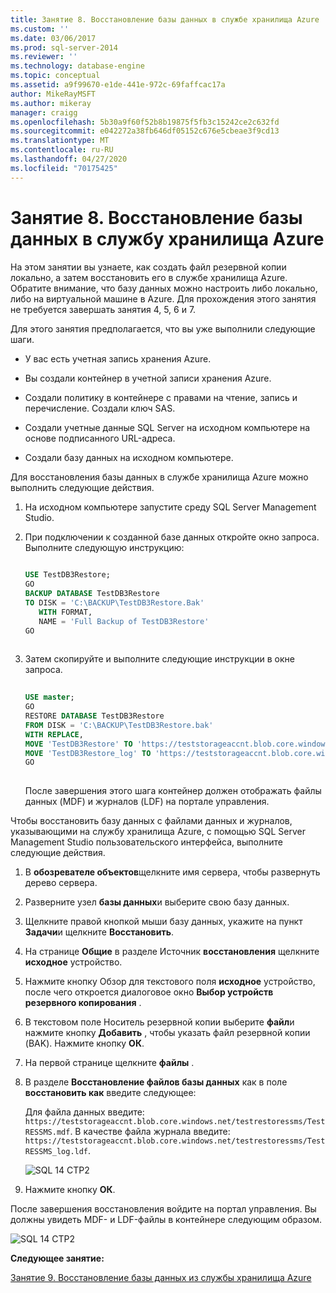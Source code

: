 ```yaml
---
title: Занятие 8. Восстановление базы данных в службе хранилища Azure | Документация Майкрософт
ms.custom: ''
ms.date: 03/06/2017
ms.prod: sql-server-2014
ms.reviewer: ''
ms.technology: database-engine
ms.topic: conceptual
ms.assetid: a9f99670-e1de-441e-972c-69faffcac17a
author: MikeRayMSFT
ms.author: mikeray
manager: craigg
ms.openlocfilehash: 5b30a9f60f52b8b19875f5fb3c15242ce2c632fd
ms.sourcegitcommit: e042272a38fb646df05152c676e5cbeae3f9cd13
ms.translationtype: MT
ms.contentlocale: ru-RU
ms.lasthandoff: 04/27/2020
ms.locfileid: "70175425"
---
```

# <a name="lesson-8-restore-a-database-to-azure-storage"></a>Занятие 8. Восстановление базы данных в службу хранилища Azure
  На этом занятии вы узнаете, как создать файл резервной копии локально, а затем восстановить его в службе хранилища Azure. Обратите внимание, что базу данных можно настроить либо локально, либо на виртуальной машине в Azure. Для прохождения этого занятия не требуется завершать занятия 4, 5, 6 и 7.  
  
 Для этого занятия предполагается, что вы уже выполнили следующие шаги.  
  
-   У вас есть учетная запись хранения Azure.  
  
-   Вы создали контейнер в учетной записи хранения Azure.  
  
-   Создали политику в контейнере с правами на чтение, запись и перечисление. Создали ключ SAS.  
  
-   Создали учетные данные SQL Server на исходном компьютере на основе подписанного URL-адреса.  
  
-   Создали базу данных на исходном компьютере.  
  
 Для восстановления базы данных в службе хранилища Azure можно выполнить следующие действия.  
  
1.  На исходном компьютере запустите среду SQL Server Management Studio.  
  
2.  При подключении к созданной базе данных откройте окно запроса. Выполните следующую инструкцию:  
  
    ```sql  
  
    USE TestDB3Restore;   
    GO   
    BACKUP DATABASE TestDB3Restore   
    TO DISK = 'C:\BACKUP\TestDB3Restore.Bak'   
       WITH FORMAT,   
       NAME = 'Full Backup of TestDB3Restore'   
    GO  
  
    ```  
  
3.  Затем скопируйте и выполните следующие инструкции в окне запроса.  
  
    ```sql  
  
    USE master;   
    GO   
    RESTORE DATABASE TestDB3Restore    
    FROM DISK = 'C:\BACKUP\TestDB3Restore.bak'    
    WITH REPLACE,   
    MOVE 'TestDB3Restore' TO 'https://teststorageaccnt.blob.core.windows.net/testcontainrestore/TestDB3Restore.mdf',     
    MOVE 'TestDB3Restore_log' TO 'https://teststorageaccnt.blob.core.windows.net/testcontainrestore/TestDB3Restore_log.ldf';   
    GO  
  
    ```  
  
     После завершения этого шага контейнер должен отображать файлы данных (MDF) и журналов (LDF) на портале управления.  
  
 Чтобы восстановить базу данных с файлами данных и журналов, указывающими на службу хранилища Azure, с помощью SQL Server Management Studio пользовательского интерфейса, выполните следующие действия.  
  
1.  В **обозревателе объектов**щелкните имя сервера, чтобы развернуть дерево сервера.  
  
2.  Разверните узел **базы данных**и выберите свою базу данных.  
  
3.  Щелкните правой кнопкой мыши базу данных, укажите на пункт **Задачи**и щелкните **Восстановить**.  
  
4.  На странице **Общие** в разделе Источник **восстановления** щелкните **исходное** устройство.  
  
5.  Нажмите кнопку Обзор для текстового поля **исходное** устройство, после чего откроется диалоговое окно **Выбор устройств резервного копирования** .  
  
6.  В текстовом поле Носитель резервной копии выберите **файл**и нажмите кнопку **Добавить** , чтобы указать файл резервной копии (BAK). Нажмите кнопку **ОК**.  
  
7.  На первой странице щелкните **файлы** .  
  
8.  В разделе **Восстановление файлов базы данных** как в поле **восстановить как** введите следующее:  
  
     Для файла данных введите: `https://teststorageaccnt.blob.core.windows.net/testrestoressms/TestRESSMS.mdf`. В качестве файла журнала введите: `https://teststorageaccnt.blob.core.windows.net/testrestoressms/TestRESSMS_log.ldf`.  
  
     ![SQL 14 CTP2](../tutorials/media/ss-was-tutlesson-8-8.gif "SQL 14 CTP2")  
  
9. Нажмите кнопку **ОК**.  
  
 После завершения восстановления войдите на портал управления. Вы должны увидеть MDF- и LDF-файлы в контейнере следующим образом.  
  
 ![SQL 14 CTP2](../tutorials/media/ss-was-tutlesson-8-9.gif "SQL 14 CTP2")  
  
 **Следующее занятие:**  
  
 [Занятие 9. Восстановление базы данных из службы хранилища Azure](../relational-databases/lesson-8-restore-as-new-database-from-log-backup.md)  
  
  

